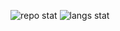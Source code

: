 ![repo stat](https://github-readme-stats.vercel.app/api?username=bsyRui&theme=dark&show_icons=true&count_private=true&count_private=true&border_color=000000&bg_color=101010)
![langs stat](https://github-readme-stats.vercel.app/api/top-langs/?username=bsyRui&theme=dark&langs_count=10&layout=compact&exclude_repo=SR-Tools,ScriptFunctions&hide=Pascal&border_color=000000&bg_color=101010)
